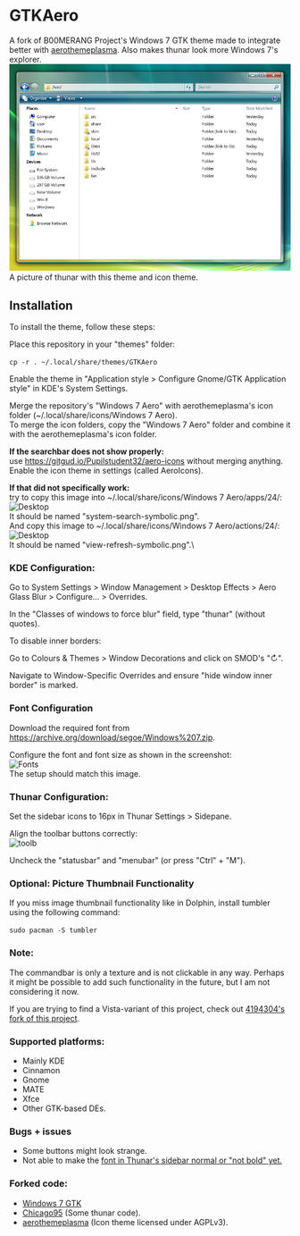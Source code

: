 # GTKAero
A fork of B00MERANG Project's Windows 7 GTK theme made to integrate better with [aerothemeplasma](https://gitgud.io/wackyideas/aerothemeplasma/). Also makes thunar look more Windows 7's explorer.\
<img src="screenshots/save.png" alt="Desktop"/>\
A picture of thunar with this theme and icon theme.

## Installation
To install the theme, follow these steps:

Place this repository in your "themes" folder:

```cp -r . ~/.local/share/themes/GTKAero```

Enable the theme in "Application style > Configure Gnome/GTK Application style" in KDE's System Settings.

Merge the repository's "Windows 7 Aero" with aerothemeplasma's icon folder (~/.local/share/icons/Windows 7 Aero).\
To merge the icon folders, copy the "Windows 7 Aero" folder and combine it with the aerothemeplasma's icon folder.

**If the searchbar does not show properly:**\
use https://gitgud.io/Pupilstudent32/aero-icons without merging anything.\
Enable the icon theme in settings (called AeroIcons).

**If that did not specifically work:**\
try to copy this image into ~/.local/share/icons/Windows 7 Aero/apps/24/:\
<img src="https://gitgud.io/-/project/15338/uploads/442aea9eb9c79c02b92de6c265570fdb/system-search-symbolic.png" alt="Desktop"/>\
It should be named "system-search-symbolic.png".\
And copy this image to ~/.local/share/icons/Windows 7 Aero/actions/24/:\
<img src="https://gitgud.io/-/project/15338/uploads/1a3c709c13166d633531f56edd4c337a/view-refresh-symbolic.png" alt="Desktop"/>\
It should be named "view-refresh-symbolic.png".\

### KDE Configuration:

Go to System Settings > Window Management > Desktop Effects > Aero Glass Blur > Configure... > Overrides.

In the "Classes of windows to force blur" field, type "thunar" (without quotes).

To disable inner borders:

Go to Colours & Themes > Window Decorations and click on SMOD's "↻".

Navigate to Window-Specific Overrides and ensure "hide window inner border" is marked.

### Font Configuration

Download the required font from https://archive.org/download/segoe/Windows%207.zip.

Configure the font and font size as shown in the screenshot:\
<img src="screenshots/fonts.png" alt="Fonts"/>\
The setup should match this image.

### Thunar Configuration:

Set the sidebar icons to 16px in Thunar Settings > Sidepane.

Align the toolbar buttons correctly:\
<img src="screenshots/toolbarconfig.png" alt="toolb"/>

Uncheck the "statusbar" and "menubar" (or press "Ctrl" + "M").

### Optional: Picture Thumbnail Functionality

If you miss image thumbnail functionality like in Dolphin, install tumbler using the following command:

```sudo pacman -S tumbler```

### Note:
The commandbar is only a texture and is not clickable in any way. 
Perhaps it might be possible to add such functionality in the future, but I am not considering it now.

If you are trying to find a Vista-variant of this project, check out [4194304's fork of this project](https://github.com/4194304/GTKVista).

### Supported platforms:
- Mainly KDE
- Cinnamon
- Gnome
- MATE
- Xfce
- Other GTK-based DEs.

### Bugs + issues
- Some buttons might look strange.
- Not able to make the [font in Thunar's sidebar normal or "not bold" yet.](https://forum.xfce.org/viewtopic.php?id=18246)

### Forked code:
- [Windows 7 GTK](https://github.com/B00merang-Project/Windows-7)
- [Chicago95](https://github.com/grassmunk/chicago95) (Some thunar code).
- [aerothemeplasma](https://gitgud.io/wackyideas/aerothemeplasma/) (Icon theme licensed under AGPLv3).
